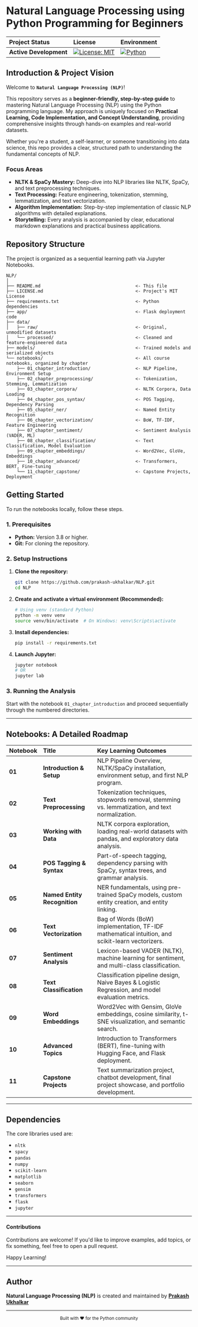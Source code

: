 # Natural Language Processing using Python Programming for Beginners

| Project Status | License | Environment |
| :--- | :--- | :--- |
| **Active Development** | [![License: MIT](https://img.shields.io/badge/License-MIT-yellow.svg)](https://opensource.org/licenses/MIT) | [![Python](https://img.shields.io/badge/Python-3.8%2B-blue)](https://www.python.org/) |

## Introduction & Project Vision

Welcome to **`Natural Language Processing (NLP)`**!

This repository serves as a **beginner-friendly, step-by-step guide** to mastering Natural Language Processing (NLP) using the Python programming language. My approach is uniquely focused on **Practical Learning, Code Implementation, and Concept Understanding**, providing comprehensive insights through hands-on examples and real-world datasets.

Whether you're a student, a self-learner, or someone transitioning into data science, this repo provides a clear, structured path to understanding the fundamental concepts of NLP.

### **Focus Areas**

* **NLTK & SpaCy Mastery:** Deep-dive into NLP libraries like NLTK, SpaCy, and text preprocessing techniques.
* **Text Processing:** Feature engineering, tokenization, stemming, lemmatization, and text vectorization.
* **Algorithm Implementation:** Step-by-step implementation of classic NLP algorithms with detailed explanations.
* **Storytelling:** Every analysis is accompanied by clear, educational markdown explanations and practical business applications.

## Repository Structure

The project is organized as a sequential learning path via Jupyter Notebooks.

```
NLP/
│
├── README.md                                    <- This file
├── LICENSE.md                                   <- Project's MIT License
├── requirements.txt                             <- Python dependencies
├── app/                                         <- Flask deployment code
├── data/
│   ├── raw/                                     <- Original, unmodified datasets
│   └── processed/                               <- Cleaned and feature-engineered data
├── models/                                      <- Trained models and serialized objects
└── notebooks/                                   <- All course notebooks, organized by chapter
    ├── 01_chapter_introduction/                 <- NLP Pipeline, Environment Setup
    ├── 02_chapter_preprocessing/                <- Tokenization, Stemming, Lemmatization
    ├── 03_chapter_corpora/                      <- NLTK Corpora, Data Loading
    ├── 04_chapter_pos_syntax/                   <- POS Tagging, Dependency Parsing
    ├── 05_chapter_ner/                          <- Named Entity Recognition
    ├── 06_chapter_vectorization/                <- BoW, TF-IDF, Feature Engineering
    ├── 07_chapter_sentiment/                    <- Sentiment Analysis (VADER, ML)
    ├── 08_chapter_classification/               <- Text Classification, Model Evaluation
    ├── 09_chapter_embeddings/                   <- Word2Vec, GloVe, Embeddings
    ├── 10_chapter_advanced/                     <- Transformers, BERT, Fine-tuning
    └── 11_chapter_capstone/                     <- Capstone Projects, Deployment
```

## Getting Started

To run the notebooks locally, follow these steps.

### **1. Prerequisites**

* **Python:** Version 3.8 or higher.
* **Git:** For cloning the repository.

### **2. Setup Instructions**

1. **Clone the repository:**
   ```bash
   git clone https://github.com/prakash-ukhalkar/NLP.git
   cd NLP
   ```

2. **Create and activate a virtual environment (Recommended):**
   ```bash
   # Using venv (standard Python)
   python -m venv venv
   source venv/bin/activate  # On Windows: venv\Scripts\activate
   ```

3. **Install dependencies:**
   ```bash
   pip install -r requirements.txt
   ```

4. **Launch Jupyter:**
   ```bash
   jupyter notebook
   # OR
   jupyter lab
   ```

### **3. Running the Analysis**

Start with the notebook `01_chapter_introduction` and proceed sequentially through the numbered directories.

---

## Notebooks: A Detailed Roadmap

| Notebook | Title | Key Learning Outcomes |
| :--- | :--- | :--- |
| **01** | **Introduction & Setup** | NLP Pipeline Overview, NLTK/SpaCy installation, environment setup, and first NLP program. |
| **02** | **Text Preprocessing** | Tokenization techniques, stopwords removal, stemming vs. lemmatization, and text normalization. |
| **03** | **Working with Data** | NLTK corpora exploration, loading real-world datasets with pandas, and exploratory data analysis. |
| **04** | **POS Tagging & Syntax** | Part-of-speech tagging, dependency parsing with SpaCy, syntax trees, and grammar analysis. |
| **05** | **Named Entity Recognition** | NER fundamentals, using pre-trained SpaCy models, custom entity creation, and entity linking. |
| **06** | **Text Vectorization** | Bag of Words (BoW) implementation, TF-IDF mathematical intuition, and scikit-learn vectorizers. |
| **07** | **Sentiment Analysis** | Lexicon-based VADER (NLTK), machine learning for sentiment, and multi-class classification. |
| **08** | **Text Classification** | Classification pipeline design, Naive Bayes & Logistic Regression, and model evaluation metrics. |
| **09** | **Word Embeddings** | Word2Vec with Gensim, GloVe embeddings, cosine similarity, t-SNE visualization, and semantic search. |
| **10** | **Advanced Topics** | Introduction to Transformers (BERT), fine-tuning with Hugging Face, and Flask deployment. |
| **11** | **Capstone Projects** | Text summarization project, chatbot development, final project showcase, and portfolio development. |

---

## Dependencies

The core libraries used are:

* `nltk`
* `spacy`
* `pandas`
* `numpy`
* `scikit-learn`
* `matplotlib`
* `seaborn`
* `gensim`
* `transformers`
* `flask`
* `jupyter`

---

#### Contributions

Contributions are welcome! If you'd like to improve examples, add topics, or fix something, feel free to open a pull request.

Happy Learning!

---

## Author

**Natural Language Processing (NLP)** is created and maintained by [**Prakash Ukhalkar**](https://github.com/prakash-ukhalkar)

---

<div align="center">
 
<sub>Built with ❤️ for the Python community</sub>
</div>

